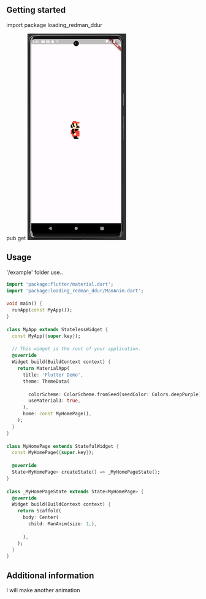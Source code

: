 

## Getting started

import package loading_redman_ddur

pub get
![Example Image](./imgs/redMan.png)
## Usage


'/example' folder use..
```dart
import 'package:flutter/material.dart';
import 'package:loading_redman_ddur/ManAnim.dart';

void main() {
  runApp(const MyApp());
}

class MyApp extends StatelessWidget {
  const MyApp({super.key});

  // This widget is the root of your application.
  @override
  Widget build(BuildContext context) {
    return MaterialApp(
      title: 'Flutter Demo',
      theme: ThemeData(

        colorScheme: ColorScheme.fromSeed(seedColor: Colors.deepPurple),
        useMaterial3: true,
      ),
      home: const MyHomePage(),
    );
  }
}

class MyHomePage extends StatefulWidget {
  const MyHomePage({super.key});

  @override
  State<MyHomePage> createState() => _MyHomePageState();
}

class _MyHomePageState extends State<MyHomePage> {
  @override
  Widget build(BuildContext context) {
    return Scaffold(
      body: Center(
        child: ManAnim(size: 1,),

      ),
    );
  }
}

```

## Additional information

I will make another animation 
